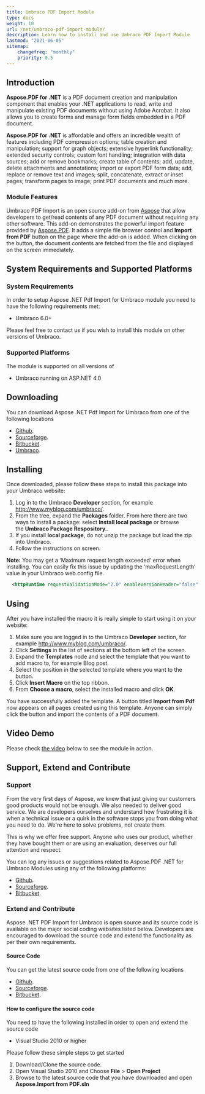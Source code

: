```yaml
---
title: Umbraco PDF Import Module
type: docs
weight: 10
url: /net/umbraco-pdf-import-module/
description: Learn how to install and use Umbraco PDF Import Module
lastmod: "2021-06-05"
sitemap:
    changefreq: "monthly"
    priority: 0.5
---
```


## Introduction

**Aspose.PDF for .NET** is a PDF document creation and manipulation component that enables your .NET applications to read, write and manipulate existing PDF documents without using Adobe Acrobat. It also allows you to create forms and manage form fields embedded in a PDF document.

**Aspose.PDF for .NET** is affordable and offers an incredible wealth of features including PDF compression options; table creation and manipulation; support for graph objects; extensive hyperlink functionality; extended security controls; custom font handling; integration with data sources; add or remove bookmarks; create table of contents; add, update, delete attachments and annotations; import or export PDF form data; add, replace or remove text and images; split, concatenate, extract or inset pages; transform pages to image; print PDF documents and much more.

### **Module Features**

Umbraco PDF Import is an open source add-on from [Aspose](http://www.aspose.com/) that allow developers to get/read contents of any PDF document without requiring any other software. This add-on demonstrates the powerful import feature provided by [Aspose.PDF](https://products.aspose.com/pdf/net/). It adds a simple file browser control and **Import from PDF** button on the page where the add-on is added. When clicking on the button, the document contents are fetched from the file and displayed on the screen immediately.

## System Requirements and Supported Platforms

### **System Requirements**

In order to setup Aspose .NET Pdf Import for Umbraco module you need to have the following requirements met:

- Umbraco 6.0+

Please feel free to contact us if you wish to install this module on other versions of Umbraco.

### **Supported Platforms**

The module is supported on all versions of

- Umbraco running on ASP.NET 4.0

## Downloading

You can download Aspose .NET Pdf Import for Umbraco from one of the following locations

- [Github](https://github.com/asposemarketplace/Aspose_for_Umbraco/releases).
- [Sourceforge](https://sourceforge.net/projects/asposeumbraco/files/).
- [Bitbucket](https://bitbucket.org/asposemarketplace/aspose-for-umbraco/downloads).
- [Umbraco](https://our.umbraco.com/packages/developer-tools/import-from-pdf-using-asposepdf/).

## Installing

Once downloaded, please follow these steps to install this package into your Umbraco website:

1. Log in to the Umbraco **Developer** section, for example <http://www.myblog.com/umbraco/>.
1. From the tree, expand the **Packages** folder.
   From here there are two ways to install a package: select **Install local package** or browse the **Umbraco Package Respository.**.
1. If you install **local package**, do not unzip the package but load the zip into Umbraco.
1. Follow the instructions on screen.

**Note:** You may get a ‘Maximum request length exceeded’ error when installing. You can easily fix this issue by updating the ‘maxRequestLength’ value in your Umbraco web.config file.

```xml
  <httpRuntime requestValidationMode="2.0" enableVersionHeader="false" maxRequestLength="25000" />
```

## Using

After you have installed the macro it is really simple to start using it on your website:

1. Make sure you are logged in to the Umbraco **Developer** section, for example <http://www.myblog.com/umbraco/>.
1. Click **Settings** in the list of sections at the bottom left of the screen.
1. Expand the **Templates** node and select the template that you want to add macro to, for example Blog post.
1. Select the position in the selected template where you want to the button.
1. Click **Insert Macro** on the top ribbon.
1. From **Choose a macro**, select the installed macro and click **OK**.

You have successfully added the template. A button titled **Import from Pdf** now appears on all pages created using this template. Anyone can simply click the button and import the contents of a PDF document.

## Video Demo

Please check [the video](https://www.youtube.com/watch?v=zmZTJ86B25E) below to see the module in action.

## Support, Extend and Contribute

### Support

From the very first days of Aspose, we knew that just giving our customers good products would not be enough. We also needed to deliver good service. We are developers ourselves and understand how frustrating it is when a technical issue or a quirk in the software stops you from doing what you need to do. We're here to solve problems, not create them.

This is why we offer free support. Anyone who uses our product, whether they have bought them or are using an evaluation, deserves our full attention and respect.

You can log any issues or suggestions related to Aspose.PDF .NET for Umbraco Modules using any of the following platforms:

- [Github](https://github.com/asposemarketplace/Aspose_for_Umbraco/issues).
- [Sourceforge](https://sourceforge.net/p/asposeumbraco/tickets/?source=navbar).
- [Bitbucket](https://bitbucket.org/asposemarketplace/aspose-for-umbraco/issues?status=new&status=open).


### Extend and Contribute

Aspose .NET PDF Import for Umbraco is open source and its source code is available on the major social coding websites listed below. Developers are encouraged to download the source code and extend the functionality as per their own requirements.

#### Source Code

You can get the latest source code from one of the following locations

- [Github](https://github.com/asposemarketplace/Aspose_for_Umbraco).
- [Sourceforge](https://sourceforge.net/p/asposeumbraco/code/ci/master/tree/).
- [Bitbucket](https://bitbucket.org/asposemarketplace/aspose-for-umbraco/src).

#### How to configure the source code

You need to have the following installed in order to open and extend the source code

- Visual Studio 2010 or higher

Please follow these simple steps to get started

1. Download/Clone the source code.
1. Open Visual Studio 2010 and Choose **File** > **Open Project**
1. Browse to the latest source code that you have downloaded and open **Aspose.Import from PDF.sln**
